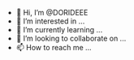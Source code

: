 - 👋 Hi, I’m @DORIDEEE
- 👀 I’m interested in ...
- 🌱 I’m currently learning ...
- 💞️ I’m looking to collaborate on ...
- 📫 How to reach me ...

<!---
DORIDEEE/DORIDEEE is a ✨ special ✨ repository because its `README.md` (this file) appears on your GitHub profile.
You can click the Preview link to take a look at your changes.
--->

